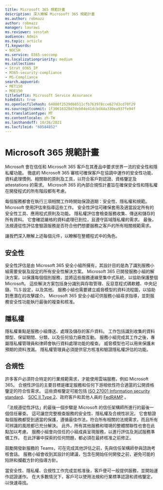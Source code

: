 ```yaml
---
title: Microsoft 365 規範計畫
description: 深入瞭解 Microsoft 365 規範計畫
ms.author: robmazz
author: robmazz
manager: laurawi
ms.reviewer: sosstah
audience: Admin
ms.topic: article
f1.keywords:
- NOCSH
ms.service: O365-seccomp
ms.localizationpriority: medium
ms.collection:
- Strat_O365_IP
- M365-security-compliance
- MS-Compliance
search.appverid:
- MET150
- MOE150
titleSuffix: Microsoft Service Assurance
hideEdit: true
ms.openlocfilehash: 64080f25290b8511cfb763978cce627d3cd70f29
ms.sourcegitcommit: 1f30616328d7deb04e41dcbd44a330ea937fe94f
ms.translationtype: MT
ms.contentlocale: zh-TW
ms.lasthandoff: 10/26/2021
ms.locfileid: "60584852"
---
```

# <a name="microsoft-365-compliance-program"></a>Microsoft 365 規範計畫

Microsoft 會在信任和 Microsoft 365 客戶在其產品中要求世界一流的安全性和隱私權功能。 徹底的 Microsoft 365 審核可確保客戶在協調中運作的安全性功能、資料處理慣例、相關聯的原則及工具，以符合客戶對認證、資格鑒定及 attestations 的需求。 Microsoft 365 的內部合規性計畫旨在確保安全性和隱私權在開發程式的所有階段都有考慮。

每個服務都會在執行三項相關工作時開始保證週期：安全性、隱私權和規範。 Microsoft 使用評估來指導這些工作。 安全性評估可確保套用及適當設定所有的安全性工具、應用程式原則及功能。 隱私權評估會檢查服務收集、傳送和儲存的所有資料。 它會確認嚴格的資料處理已到位，且遵守區域隱私權的需求。 最後，法規遵從性評估會驗證服務是否符合他們想要服務之客戶的所有相關規範需求。

讓我們深入瞭解上述每個元件，以瞭解在整體程式中的角色。

## <a name="security"></a>安全性

安全性評估是由 Microsoft 365 安全小組所擁有，其設計目的是為了識別服務小組需要安裝及設定的所有安全性解決方案。 Microsoft 365 已開發服務小組的解決方案，以保護每個個別服務，並將這些服務連線至集中式系統，以協助保護整個 Microsoft。 這些解決方案包括身分識別與存取管理、反惡意程式碼軟體、中央記錄、TLS 設定，以及其他。 服務小組也需要建立威脅模型的資料流程圖，以協助對應潛在的攻擊媒介。 Microsoft 365 安全小組可供服務小組尋求指導，並對服務安全性功能執行最後的複查和核准。

## <a name="privacy"></a>隱私權

隱私權重點是服務小組傳送、處理及儲存的客戶資料。 工作包括識別收集的資料類型、保留期間、分類，以及任何協力廠商互動。 服務小組完成其工作之後，專屬隱私權管理員和律師會執行資料處理功能的複查。 威脅模型也可以用來保護未預期的資料洩漏。 隱私權管理員必須提供官方核准和驗證隱私權評估的功能。

## <a name="compliance"></a>合規性

許多客戶必須符合特定的行業規範需求，才能使用雲端服務，例如 Microsoft 365。 合規性評估的主要目標是確定服務和任何下游相依性符合適當的公開資格鑒定的符合性需求。 這些資格鑒定可能包括 [ISO 27001 Information security standard](/compliance/regulatory/offering-iso-27001)、 [SOC II Type 2](/compliance/regulatory/offering-soc-2)、政府客戶和其他人員的 [FedRAMP](/compliance/regulatory/offering-FedRAMP) 。

「法規遵從性評估」的最後一個步驟是 Microsoft 的信任架構師所進行的最後一個信任審查。 這可讓您完整檢查服務的安全性、隱私權及合規性狀況。 它會驗證每個服務都受到適當的保護，遵循最佳作法，符合所有相關的法規需求，而且所有可辨識的風險都已充分解決。 此外，所有其他服務和環境的整體關聯性也會在此點加以考慮。 服務小組會向信任的小組成員呈現服務，以進行評估及測試服務準備工作。 在此評審中探索的任何問題，都必須在最終核准之前修正。

鼓勵開發新服務的 Teams，可在完成其他評估之前，先與信任架構師參與諮詢考核會話。 服務小組會收到其設計的建議，包含在開始任何開發之前，避免可能的陷阱和攔截方針的指導方針。

當安全性、隱私權、合規性工作完成並核准後，客戶便可一般提供服務，並開始運作認證運作。 在大多數情況下，客戶可以使用法規和行業標準認證和資格鑒定，以快速尋找。
